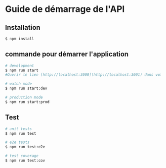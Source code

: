 # Guide de démarrage de l'API

## Installation

```bash
$ npm install
```

## commande pour démarrer l'application

```bash
# development
$ npm run start
#Ouvrir le lien [http://localhost:3000](http://localhost:3001) dans votre navigateur pour voir l'application.

# watch mode
$ npm run start:dev

# production mode
$ npm run start:prod
```

## Test

```bash
# unit tests
$ npm run test

# e2e tests
$ npm run test:e2e

# test coverage
$ npm run test:cov
```
